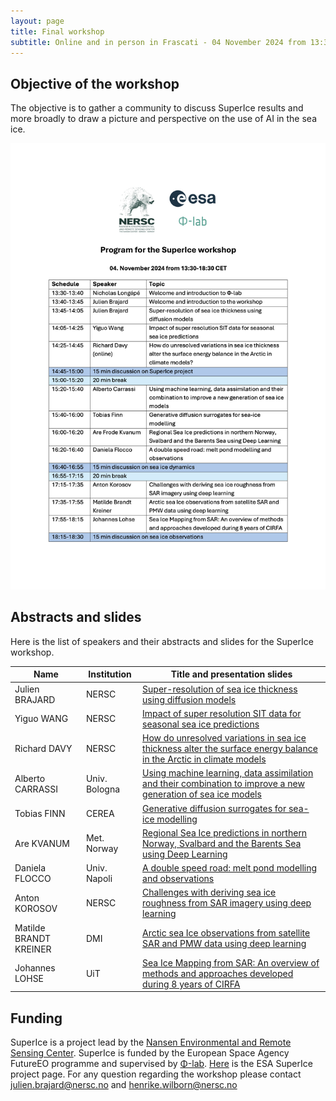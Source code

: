 ```yaml
---
layout: page
title: Final workshop
subtitle: Online and in person in Frascati - 04 November 2024 from 13:30-18:30 CET (note the changed time!)
---
```


## Objective of the workshop
The objective is to gather a community to discuss SuperIce results and more broadly to draw a picture and perspective on the use of AI in the sea ice.

[![Program](assets/superice_program.png)](https://nansencenter.github.io/superice-nersc/assets/superice_program.pdf)

## Abstracts and slides
Here is the  list of speakers and their abstracts and slides for the SuperIce workshop.

| Name          |    Institution |                                Title and presentation slides |
| ------------- | -------------- | ---------- |
| Julien BRAJARD | NERSC | [Super-resolution of sea ice thickness using diffusion models](assets/abstract_brajard.md) |
| Yiguo WANG | NERSC | [Impact of super resolution SIT data for seasonal sea ice predictions](assets/abstract_wang.md) |
| Richard DAVY | NERSC | [How do unresolved variations in sea ice thickness alter the surface energy balance in the Arctic in climate models](assets/abstract_davy.md) |
| Alberto CARRASSI| Univ. Bologna | [Using machine learning, data assimilation and their combination to improve a new generation of sea ice models](assets/abstract_carrassi.md) |
| Tobias FINN| CEREA | [Generative diffusion surrogates for sea-ice modelling](assets/abstract_finn.md) |
| Are KVANUM| Met. Norway | [Regional Sea Ice predictions in northern Norway, Svalbard and the Barents Sea using Deep Learning](assets/abstract_kvanum.md) |
| Daniela FLOCCO| Univ. Napoli | [A double speed road: melt pond modelling and observations](assets/abstract_flocco.md)|
| Anton KOROSOV | NERSC | [Challenges with deriving sea ice roughness from SAR imagery using deep learning](assets/abstract_korosov.md) |
| Matilde BRANDT KREINER | DMI | [Arctic sea Ice observations from satellite SAR and PMW data using deep learning](assets/abstract_brandt-kreiner_wulf.md) |
| Johannes LOHSE| UiT | [Sea Ice Mapping from SAR: An overview of methods and approaches developed during 8 years of CIRFA](assets/abstract_lohse.md) |


## Funding
SuperIce is a project lead by the [Nansen Environmental and Remote Sensing Center](https://nersc.no/).
SuperIce is funded by the European Space Agency FutureEO programme and supervised by [Φ-lab](https://philab.esa.int/). 
[Here](https://eo4society.esa.int/projects/superice/) is the ESA SuperIce project page.
For any question regarding the workshop please contact <julien.brajard@nersc.no> and <henrike.wilborn@nersc.no>
